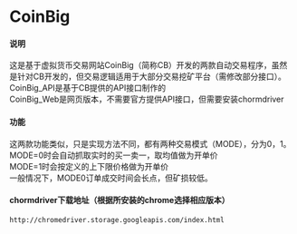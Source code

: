 # CoinBig

#### 说明

这是基于虚拟货币交易网站CoinBig（简称CB）开发的两款自动交易程序，虽然是针对CB开发的，但交易逻辑适用于大部分交易挖矿平台（需修改部分接口）。
<br/>CoinBig_API是基于CB提供的API接口制作的
<br/>CoinBig_Web是网页版本，不需要官方提供API接口，但需要安装chormdriver

#### 功能
这两款功能类似，只是实现方法不同，都有两种交易模式（MODE），分为0，1。
<br/>MODE=0时会自动抓取实时的买一卖一，取均值做为开单价
<br/>MODE=1时会按定义的上下限价格做为开单价
<br/>一般情况下，MODE0订单成交时间会长点，但矿损较低。
<br/>

#### chormdriver下载地址（根据所安装的chrome选择相应版本）
```
http://chromedriver.storage.googleapis.com/index.html
```

